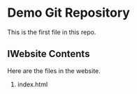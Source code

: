 # Demo Git Repository

This is the first file in this repo.

## IWebsite Contents

Here are the files in the website.

1. index.html

